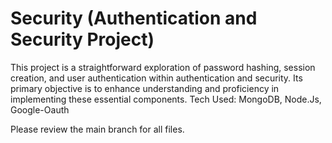 # Security (Authentication and Security Project)

This project is a straightforward exploration of password hashing, session creation, and user authentication within authentication and security. Its primary objective is to enhance understanding and proficiency in implementing these essential components.
Tech Used: MongoDB, Node.Js, Google-Oauth

Please review the main branch for all files.
